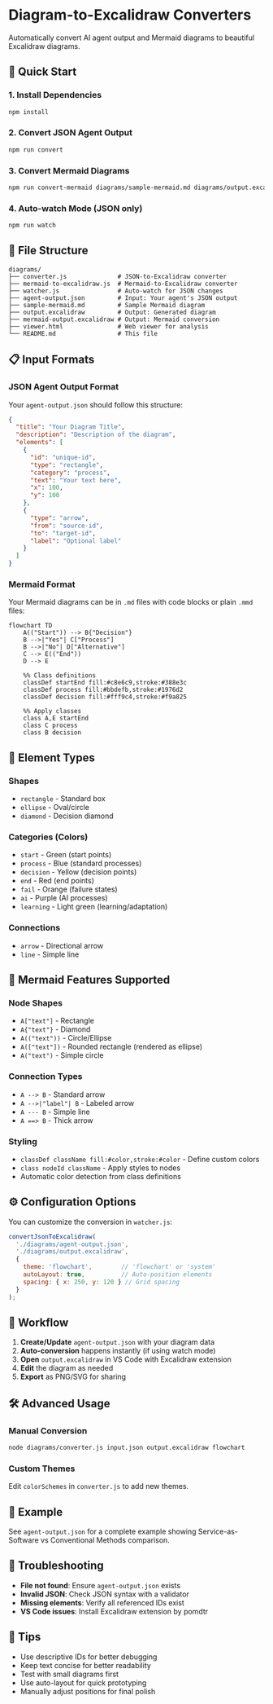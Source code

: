 # Diagram-to-Excalidraw Converters

Automatically convert AI agent output and Mermaid diagrams to beautiful Excalidraw diagrams.

## 🚀 Quick Start

### 1. Install Dependencies
```bash
npm install
```

### 2. Convert JSON Agent Output
```bash
npm run convert
```

### 3. Convert Mermaid Diagrams
```bash
npm run convert-mermaid diagrams/sample-mermaid.md diagrams/output.excalidraw
```

### 4. Auto-watch Mode (JSON only)
```bash
npm run watch
```

## 📁 File Structure

```
diagrams/
├── converter.js              # JSON-to-Excalidraw converter
├── mermaid-to-excalidraw.js  # Mermaid-to-Excalidraw converter
├── watcher.js                # Auto-watch for JSON changes
├── agent-output.json         # Input: Your agent's JSON output
├── sample-mermaid.md         # Sample Mermaid diagram
├── output.excalidraw         # Output: Generated diagram
├── mermaid-output.excalidraw # Output: Mermaid conversion
├── viewer.html               # Web viewer for analysis
└── README.md                 # This file
```

## 📋 Input Formats

### JSON Agent Output Format

Your `agent-output.json` should follow this structure:

```json
{
  "title": "Your Diagram Title",
  "description": "Description of the diagram",
  "elements": [
    {
      "id": "unique-id",
      "type": "rectangle",
      "category": "process",
      "text": "Your text here",
      "x": 100,
      "y": 100
    },
    {
      "type": "arrow",
      "from": "source-id",
      "to": "target-id",
      "label": "Optional label"
    }
  ]
}
```

### Mermaid Format

Your Mermaid diagrams can be in `.md` files with code blocks or plain `.mmd` files:

```mermaid
flowchart TD
    A(("Start")) --> B{"Decision"}
    B -->|"Yes"| C["Process"]
    B -->|"No"| D["Alternative"]
    C --> E(("End"))
    D --> E

    %% Class definitions
    classDef startEnd fill:#c8e6c9,stroke:#388e3c
    classDef process fill:#bbdefb,stroke:#1976d2
    classDef decision fill:#fff9c4,stroke:#f9a825

    %% Apply classes
    class A,E startEnd
    class C process
    class B decision
```

## 🎨 Element Types

### Shapes
- `rectangle` - Standard box
- `ellipse` - Oval/circle
- `diamond` - Decision diamond

### Categories (Colors)
- `start` - Green (start points)
- `process` - Blue (standard processes)
- `decision` - Yellow (decision points)
- `end` - Red (end points)
- `fail` - Orange (failure states)
- `ai` - Purple (AI processes)
- `learning` - Light green (learning/adaptation)

### Connections
- `arrow` - Directional arrow
- `line` - Simple line

## 🎨 Mermaid Features Supported

### Node Shapes
- `A["text"]` - Rectangle
- `A{"text"}` - Diamond
- `A(("text"))` - Circle/Ellipse
- `A(["text"])` - Rounded rectangle (rendered as ellipse)
- `A("text")` - Simple circle

### Connection Types
- `A --> B` - Standard arrow
- `A -->|"label"| B` - Labeled arrow
- `A --- B` - Simple line
- `A ==> B` - Thick arrow

### Styling
- `classDef className fill:#color,stroke:#color` - Define custom colors
- `class nodeId className` - Apply styles to nodes
- Automatic color detection from class definitions

## ⚙️ Configuration Options

You can customize the conversion in `watcher.js`:

```javascript
convertJsonToExcalidraw(
  './diagrams/agent-output.json',
  './diagrams/output.excalidraw',
  { 
    theme: 'flowchart',        // 'flowchart' or 'system'
    autoLayout: true,          // Auto-position elements
    spacing: { x: 250, y: 120 } // Grid spacing
  }
);
```

## 🔄 Workflow

1. **Create/Update** `agent-output.json` with your diagram data
2. **Auto-conversion** happens instantly (if using watch mode)
3. **Open** `output.excalidraw` in VS Code with Excalidraw extension
4. **Edit** the diagram as needed
5. **Export** as PNG/SVG for sharing

## 🛠️ Advanced Usage

### Manual Conversion
```bash
node diagrams/converter.js input.json output.excalidraw flowchart
```

### Custom Themes
Edit `colorSchemes` in `converter.js` to add new themes.

## 📝 Example

See `agent-output.json` for a complete example showing Service-as-Software vs Conventional Methods comparison.

## 🔧 Troubleshooting

- **File not found**: Ensure `agent-output.json` exists
- **Invalid JSON**: Check JSON syntax with a validator
- **Missing elements**: Verify all referenced IDs exist
- **VS Code issues**: Install Excalidraw extension by pomdtr

## 🎯 Tips

- Use descriptive IDs for better debugging
- Keep text concise for better readability
- Test with small diagrams first
- Use auto-layout for quick prototyping
- Manually adjust positions for final polish
